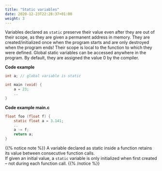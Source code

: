 ```yaml
---
title: "Static variables"
date: 2020-12-23T22:28:37+01:00
weight: 3
---
```


Variables declared as `static` preserve their value even after they are out of their scope, as they are given a permanent address in memory. They are created/initialized once when the program starts and are only destroyed when the program ends! Their scope is local to the function to which they were defined. Global static variables can be accessed anywhere in the program. By default, they are assigned the value 0 by the compiler.

**Code example**

```c
int a; // global variable is static

int main (void) {
    a = 23;
    ..
}
```

**Code example main.c**

```c
float foo (float f) {
    static float a = 3.141;
    ..
    a -= f;
    return a;
}
```

{{% notice note %}}
A variable declared as static inside a function retains its value between consecutive function calls.  
If given an initial value, a `static` variable is only initialized when first created – not during each function call.
{{% /notice %}}
